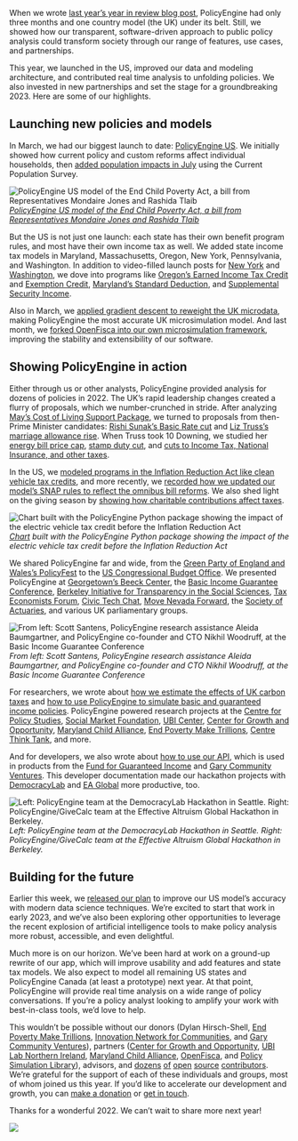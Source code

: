 When we wrote [last year’s year in review blog post](https://blog.policyengine.org/policyengines-2021-year-in-review-cfb4893ecf2e), PolicyEngine had only three months and one country model (the UK) under its belt. Still, we showed how our transparent, software-driven approach to public policy analysis could transform society through our range of features, use cases, and partnerships.

This year, we launched in the US, improved our data and modeling architecture, and contributed real time analysis to unfolding policies. We also invested in new partnerships and set the stage for a groundbreaking 2023. Here are some of our highlights.

## Launching new policies and models

In March, we had our biggest launch to date: [PolicyEngine US](https://blog.policyengine.org/policyengine-comes-stateside-cef88b122e48). We initially showed how current policy and custom reforms affect individual households, then [added population impacts in July](https://blog.policyengine.org/the-new-policyengine-us-population-impact-page-de68cb4ba71a) using the Current Population Survey.

![[PolicyEngine US model of the End Child Poverty Act, a bill from Representatives Mondaire Jones and Rashida Tlaib](https://policyengine.org/us/population-impact?abolish_eitc=1&end_child_poverty_act_adult_dependent_credit_amount=600&end_child_poverty_act_filer_credit_amount_HEAD_OF_HOUSEHOLD=600&end_child_poverty_act_filer_credit_amount_JOINT=1200&end_child_poverty_act_filer_credit_amount_SEPARATE=600&end_child_poverty_act_filer_credit_amount_SINGLE=600&end_child_poverty_act_filer_credit_amount_WIDOW=600&end_child_poverty_act_filer_credit_phase_out_start_HEAD_OF_HOUSEHOLD=20000&end_child_poverty_act_filer_credit_phase_out_start_JOINT=40000&end_child_poverty_act_filer_credit_phase_out_start_SEPARATE=20000&end_child_poverty_act_filer_credit_phase_out_start_SINGLE=20000&end_child_poverty_act_filer_credit_phase_out_start_WIDOW=20000&end_child_poverty_act_filer_credit_phase_out_rate=5&young_child_bi=4716&older_child_bi_age=19&abolish_non_refundable_ctc=1&abolish_refundable_ctc=1&young_adult_bi_age=20&young_child_bi_amount=4720)](https://cdn-images-1.medium.com/max/3200/0*nscDM9ElP6y9udM1)*[PolicyEngine US model of the End Child Poverty Act, a bill from Representatives Mondaire Jones and Rashida Tlaib](https://policyengine.org/us/population-impact?abolish_eitc=1&end_child_poverty_act_adult_dependent_credit_amount=600&end_child_poverty_act_filer_credit_amount_HEAD_OF_HOUSEHOLD=600&end_child_poverty_act_filer_credit_amount_JOINT=1200&end_child_poverty_act_filer_credit_amount_SEPARATE=600&end_child_poverty_act_filer_credit_amount_SINGLE=600&end_child_poverty_act_filer_credit_amount_WIDOW=600&end_child_poverty_act_filer_credit_phase_out_start_HEAD_OF_HOUSEHOLD=20000&end_child_poverty_act_filer_credit_phase_out_start_JOINT=40000&end_child_poverty_act_filer_credit_phase_out_start_SEPARATE=20000&end_child_poverty_act_filer_credit_phase_out_start_SINGLE=20000&end_child_poverty_act_filer_credit_phase_out_start_WIDOW=20000&end_child_poverty_act_filer_credit_phase_out_rate=5&young_child_bi=4716&older_child_bi_age=19&abolish_non_refundable_ctc=1&abolish_refundable_ctc=1&young_adult_bi_age=20&young_child_bi_amount=4720)*

But the US is not just one launch: each state has their own benefit program rules, and most have their own income tax as well. We added state income tax models in Maryland, Massachusetts, Oregon, New York, Pennsylvania, and Washington. In addition to video-filled launch posts for [New York](https://blog.policyengine.org/policyengine-launches-in-new-york-state-c96c4647d7f0) and [Washington](https://blog.policyengine.org/policyengine-launches-in-washington-state-863487751f9a), we dove into programs like [Oregon’s Earned Income Tax Credit](https://blog.policyengine.org/computing-your-oregon-earned-income-tax-credit-in-policyengine-d911ae29749d) and [Exemption Credit](https://blog.policyengine.org/oregons-nonrefundable-exemption-credit-b5ea8137fd0), [Maryland’s Standard Deduction](https://blog.policyengine.org/marylands-standard-deduction-a3a147823ee8), and [Supplemental Security Income](https://blog.policyengine.org/estimating-your-supplemental-security-income-benefits-in-policyengine-74c6396ee402).

Also in March, we [applied gradient descent to reweight the UK microdata](https://blog.policyengine.org/how-machine-learning-tools-make-policyengine-more-accurate-17af859cdd97), making PolicyEngine the most accurate UK microsimulation model. And last month, we [forked OpenFisca into our own microsimulation framework](https://blog.policyengine.org/from-openfisca-to-policyengine-1aee30940408), improving the stability and extensibility of our software.

## Showing PolicyEngine in action

Either through us or other analysts, PolicyEngine provided analysis for dozens of policies in 2022. The UK’s rapid leadership changes created a flurry of proposals, which we number-crunched in stride. After analyzing [May’s Cost of Living Support Package](https://blog.policyengine.org/impact-of-the-chancellors-cost-of-living-support-package-5c4557b84696), we turned to proposals from then-Prime Minister candidates: [Rishi Sunak’s Basic Rate cut](https://blog.policyengine.org/rishi-sunaks-proposal-to-cut-the-basic-rate-to-16-percent-cd70851fef09) and [Liz Truss’s marriage allowance rise](https://blog.policyengine.org/raising-the-marriage-allowance-from-10-to-100-9c7380ecac13). When Truss took 10 Downing, we studied her [energy bill price cap](https://blog.policyengine.org/prime-minister-liz-trusss-energy-bill-price-cap-cfcfbd7b4dec), [stamp duty cut](https://blog.policyengine.org/stamp-duties-in-policyengine-uk-6087dc05c135), and [cuts to Income Tax, National Insurance, and other taxes](https://blog.policyengine.org/tax-cuts-in-prime-minister-trusss-growth-plan-2022-a4a862892dc1).

In the US, we [modeled programs in the Inflation Reduction Act like clean vehicle tax credits](https://blog.policyengine.org/electric-vehicle-tax-credits-under-current-law-and-the-inflation-reduction-act-ef305718bcc3), and more recently, we [recorded how we updated our model’s SNAP rules to reflect the omnibus bill reforms](https://blog.policyengine.org/updating-policyengine-to-reflect-snap-reform-in-the-omnibus-bill-ec6b8a248f81). We also shed light on the giving season by [showing how charitable contributions affect taxes](https://blog.policyengine.org/how-charitable-contributions-affect-americans-taxes-9f503ba087d0).

![[Chart](https://blog.policyengine.org/electric-vehicle-tax-credits-under-current-law-and-the-inflation-reduction-act-ef305718bcc3) built with the PolicyEngine Python package showing the impact of the electric vehicle tax credit before the Inflation Reduction Act](https://cdn-images-1.medium.com/max/2800/0*YS_jjQ2CRCuiQwdL)*[Chart](https://blog.policyengine.org/electric-vehicle-tax-credits-under-current-law-and-the-inflation-reduction-act-ef305718bcc3) built with the PolicyEngine Python package showing the impact of the electric vehicle tax credit before the Inflation Reduction Act*

We shared PolicyEngine far and wide, from the [Green Party of England and Wales’s PolicyFest](https://blog.policyengine.org/the-green-party-manifesto-at-policyfest-ee05a2d3b06d) to the [US Congressional Budget Office](https://docs.google.com/presentation/d/1eUje1FJKhylVW8mtBA6dIAngTeCxQ_icJiWpw89zsUg/edit). We presented PolicyEngine at [Georgetown’s Beeck Center](https://blog.policyengine.org/policyengine-at-the-basic-income-guarantee-conference-and-the-beeck-centers-rules-as-code-demo-day-a667ef4f1516), the [Basic Income Guarantee Conference](https://blog.policyengine.org/policyengine-at-the-basic-income-guarantee-conference-and-the-beeck-centers-rules-as-code-demo-day-a667ef4f1516), [Berkeley Initiative for Transparency in the Social Sciences](https://docs.google.com/presentation/d/1Qox-mNhLaP_QLXJByh8t2wP2uqYG2DZQLSzpQLN9JTs/edit), [Tax Economists Forum](https://docs.google.com/presentation/d/1DXKXyW2jBqo0xUX5e8YS9CD1quqxaUcst-m288I55SI/edit#slide=id.g6293382480_0_338), [Civic Tech Chat](https://civictech.chat/2022/08/technology-for-understanding-policy), [Move Nevada Forward](https://www.youtube.com/watch?v=3YWiZzgd674), the [Society of Actuaries](https://docs.google.com/presentation/d/13TbdtypYMqLW-KJ6jH9Ju7V5aZxI77rxpOs03MUgqhg/edit), and various UK parliamentary groups.

![From left: Scott Santens, PolicyEngine research assistance Aleida Baumgartner, and PolicyEngine co-founder and CTO Nikhil Woodruff, at the Basic Income Guarantee Conference](https://cdn-images-1.medium.com/max/3200/0*BvcAGyy0dBnBN_DA)*From left: Scott Santens, PolicyEngine research assistance Aleida Baumgartner, and PolicyEngine co-founder and CTO Nikhil Woodruff, at the Basic Income Guarantee Conference*

For researchers, we wrote about [how we estimate the effects of UK carbon taxes](https://blog.policyengine.org/how-policyengine-estimates-the-effects-of-uk-carbon-taxes-260ccfc5d97c) and [how to use PolicyEngine to simulate basic and guaranteed income policies](https://blog.policyengine.org/how-to-simulate-basic-and-guaranteed-income-policies-in-policyengine-us-6fbfaad5bb74). PolicyEngine powered research projects at the [Centre for Policy Studies](https://cps.org.uk/wp-content/uploads/2022/03/National-Insurance_A-plan-to-blunt-the-pain.pdf), [Social Market Foundation](https://www.smf.co.uk/commentary_podcasts/cost-of-living-crisis-response/), [UBI Center](http://ubicenter.org), [Center for Growth and Opportunity](https://www.thecgo.org/research/how-does-targeted-cash-assistance-affect-incentives-to-work/), [Maryland Child Alliance](http://marylandchildalliance.org), [End Poverty Make Trillions](https://endpovertymaketrillions.medium.com/economic-modeling-of-how-to-end-poverty-in-the-united-states-while-saving-taxpayers-trillions-of-1679b751d0c0), [Centre Think Tank](https://centrethinktank.co.uk/2022/05/26/comparing-rishi-sunaks-plan-to-a-single-universal-payment/), and more.

And for developers, we also wrote about [how to use our API](https://blog.policyengine.org/how-developers-can-explore-the-policyengine-api-647bd3968db), which is used in products from the [Fund for Guaranteed Income](https://f4gi.org/) and [Gary Community Ventures](https://garycommunity.org/). This developer documentation made our hackathon projects with [DemocracyLab](https://www.democracylab.org/) and [EA Global](https://www.effectivealtruism.org/ea-global) more productive, too.

![Left: PolicyEngine team at the DemocracyLab Hackathon in Seattle. Right: PolicyEngine/GiveCalc team at the Effective Altruism Global Hackathon in Berkeley.](https://cdn-images-1.medium.com/max/3160/0*BCiDTB_4pp8MqFam)*Left: PolicyEngine team at the DemocracyLab Hackathon in Seattle. Right: PolicyEngine/GiveCalc team at the Effective Altruism Global Hackathon in Berkeley.*

## Building for the future

Earlier this week, we [released our plan](https://blog.policyengine.org/enhancing-the-current-population-survey-for-policy-analysis-9a7d8e405daa) to improve our US model’s accuracy with modern data science techniques. We’re excited to start that work in early 2023, and we’ve also been exploring other opportunities to leverage the recent explosion of artificial intelligence tools to make policy analysis more robust, accessible, and even delightful.

Much more is on our horizon. We’ve been hard at work on a ground-up rewrite of our app, which will improve usability and add features and state tax models. We also expect to model all remaining US states and PolicyEngine Canada (at least a prototype) next year. At that point, PolicyEngine will provide real time analysis on a wide range of policy conversations. If you’re a policy analyst looking to amplify your work with best-in-class tools, we’d love to help.

This wouldn’t be possible without our donors (Dylan Hirsch-Shell, [End Poverty Make Trillions](https://www.endpovertymaketrillions.com/), [Innovation Network for Communities](https://in4c.net/), and [Gary Community Ventures](https://garycommunity.org/)), partners ([Center for Growth and Opportunity](https://www.thecgo.org/), [UBI Lab Northern Ireland](https://www.ubilabnetwork.org/blog/proposing-a-recovery-universal-basic-income-for-northern-ireland), [Maryland Child Alliance](http://marylandchildalliance.org), [OpenFisca](http://openfisca.org), and [Policy Simulation Library](http://pslmodels.org)), advisors, and [dozens](https://github.com/PolicyEngine/policyengine-us/graphs/contributors) [of](https://github.com/PolicyEngine/policyengine-uk/graphs/contributors) [open](https://github.com/PolicyEngine/policyengine-app/graphs/contributors) [source](https://github.com/PolicyEngine/policyengine/graphs/contributors) [contributors](https://github.com/PolicyEngine/policyengine-core/graphs/contributors). We’re grateful for the support of each of these individuals and groups, most of whom joined us this year. If you’d like to accelerate our development and growth, you can [make a donation](https://opencollective.com/psl) or [get in touch](mailto:hello@policyengine.org).

Thanks for a wonderful 2022. We can’t wait to share more next year!

![](https://cdn-images-1.medium.com/max/2400/0*9Uxz3vqb8tnhYQXy)
